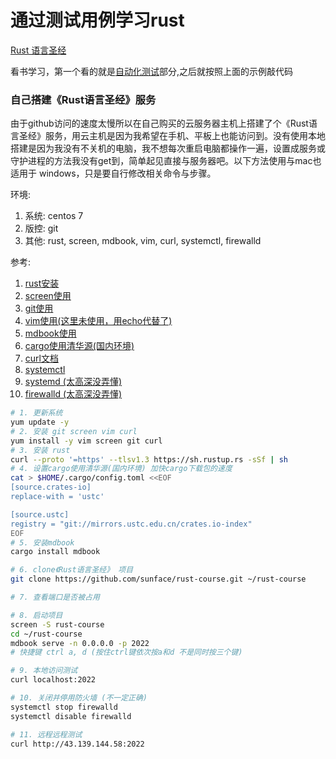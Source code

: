 # 通过测试用例学习rust

[Rust 语言圣经](https://course.rs/)

看书学习，第一个看的就是[自动化测试](https://course.rs/test/write-tests.html)部分,之后就按照上面的示例敲代码


### 自己搭建《Rust语言圣经》服务

由于github访问的速度太慢所以在自己购买的云服务器主机上搭建了个《Rust语言圣经》服务，用云主机是因为我希望在手机、平板上也能访问到。没有使用本地搭建是因为我没有不关机的电脑，我不想每次重启电脑都操作一遍，设置成服务或守护进程的方法我没有get到，简单起见直接与服务器吧。以下方法使用与mac也适用于 windows，只是要自行修改相关命令与步骤。

环境:
1. 系统: centos 7
2. 版控: git
3. 其他: rust, screen, mdbook, vim, curl, systemctl, firewalld


参考:
1. [rust安装](https://doc.rust-lang.org/book/ch01-01-installation.html)
2. [screen使用](https://www.gnu.org/software/screen/manual/screen.html)
3. [git使用](https://git-scm.com/book/zh/v2)
4. [vim使用(这里未使用，用echo代替了)](https://vimhelp.org/)
5. [mdbook使用](https://rust-lang.github.io/mdBook/)
6. [cargo使用清华源(国内环境)](https://course.rs/first-try/slowly-downloading.html)
7. [curl文档](https://curl.se/docs/)
8. [systemctl](https://www.freedesktop.org/software/systemd/man/systemctl.html#)
9. [systemd (太高深没弄懂)](https://systemd.io/)
10. [firewalld (太高深没弄懂)](https://firewalld.org/documentation/)

```bash
# 1. 更新系统
yum update -y
# 2. 安装 git screen vim curl
yum install -y vim screen git curl
# 3. 安装 rust
curl --proto '=https' --tlsv1.3 https://sh.rustup.rs -sSf | sh
# 4. 设置cargo使用清华源(国内环境) 加快cargo下载包的速度
cat > $HOME/.cargo/config.toml <<EOF
[source.crates-io]
replace-with = 'ustc'

[source.ustc]
registry = "git://mirrors.ustc.edu.cn/crates.io-index"
EOF
# 5. 安装mdbook
cargo install mdbook

# 6. clone《Rust语言圣经》 项目
git clone https://github.com/sunface/rust-course.git ~/rust-course

# 7. 查看端口是否被占用

# 8. 启动项目
screen -S rust-course
cd ~/rust-course
mdbook serve -n 0.0.0.0 -p 2022
# 快捷键 ctrl a, d (按住ctrl键依次按a和d 不是同时按三个键)

# 9. 本地访问测试
curl localhost:2022

# 10. 关闭并停用防火墙 (不一定正确)
systemctl stop firewalld
systemctl disable firewalld

# 11. 远程远程测试 
curl http://43.139.144.58:2022
```









